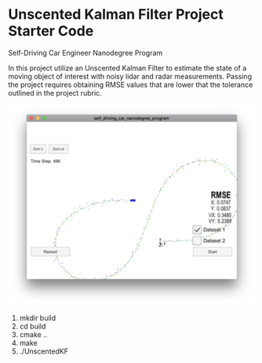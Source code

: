 # Unscented Kalman Filter Project Starter Code
Self-Driving Car Engineer Nanodegree Program

In this project utilize an Unscented Kalman Filter to estimate the state of a moving object of interest with noisy lidar and radar measurements. Passing the project requires obtaining RMSE values that are lower that the tolerance outlined in the project rubric. 

![Simulator Screenshot](ukf_sim_screenshot.png)

1. mkdir build
2. cd build
3. cmake ..
4. make
5. ./UnscentedKF
